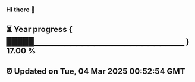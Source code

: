 ### Hi there 👋
⏳ Year progress { █████▁▁▁▁▁▁▁▁▁▁▁▁▁▁▁▁▁▁▁▁▁▁▁▁▁ } 17.00 %
---
⏰ Updated on Tue, 04 Mar 2025 00:52:54 GMT
---

